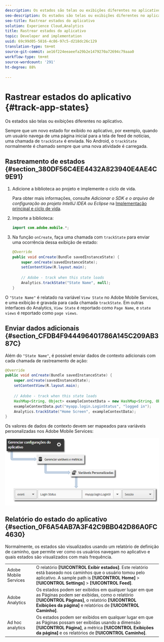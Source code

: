 ```yaml
---
description: Os estados são telas ou exibições diferentes no aplicativo.
seo-description: Os estados são telas ou exibições diferentes no aplicativo.
seo-title: Rastrear estados do aplicativo
solution: Experience Cloud,Analytics
title: Rastrear estados do aplicativo
topic: Developer and implementation
uuid: 69c99d05-5816-4c86-97c5-d218dc26c129
translation-type: tm+mt
source-git-commit: ae16f224eeaeefa29b2e1479270a72694c79aaa0
workflow-type: tm+mt
source-wordcount: '291'
ht-degree: 88%

---
```



# Rastrear estados do aplicativo {#track-app-states}

Os estados são telas ou exibições diferentes no aplicativo.

Sempre que um novo estado for exibido no aplicativo, por exemplo, quando um usuário navega de uma página inicial para a tela de feed de notícias, uma chamada de `trackState` é enviada. No Android, o `trackState` normalmente é chamado sempre que uma nova atividade é carregada.

## Rastreamento de estados {#section_380DF56C4EE4432A823940E4AE4C9E91}

1. Adicione a biblioteca ao projeto e implemente o ciclo de vida.

   Para obter mais informações, consulte *Adicionar o SDK e o arquivo de configuração ao projeto IntelliJ IDEA ou Eclipse* na [Implementação principal e ciclo de vida](/help/android/getting-started/dev-qs.md).

1. Importe a biblioteca:

   ```java
   import com.adobe.mobile.*;
   ```

1. Na função `onCreate`, faça uma chamada com `trackState` para enviar uma ocorrência dessa exibição de estado:

   ```java
   @Override 
   public void onCreate(Bundle savedInstanceState) { 
       super.onCreate(savedInstanceState); 
       setContentView(R.layout.main); 
   
       // Adobe - track when this state loads 
       Analytics.trackState("State Name", null); 
   }
   ```

O `"State Name"` é relatado na variável `View State` no Adobe Mobile Services, e uma exibição é gravada para cada chamada `trackState`. Em outras interfaces do Analytics, `View State` é reportado como `Page Name`, e `state views` é reportado como `page views`.

## Enviar dados adicionais {#section_CFDB4F944496401786A145C209AB387C}

Além do `"State Name"`, é possível enviar dados de contexto adicionais com cada chamada de rastreamento de ação:

```java
@Override 
public void onCreate(Bundle savedInstanceState) { 
    super.onCreate(savedInstanceState); 
    setContentView(R.layout.main); 
  
    // Adobe - track when this state loads 
    HashMap<String, Object> exampleContextData = new HashMap<String, Object>(); 
    exampleContextData.put("myapp.login.LoginStatus", "logged in"); 
    Analytics.trackState("Home Screen", exampleContextData); 
}
```

Os valores de dados de contexto devem ser mapeados para variáveis personalizadas nos Adobe Mobile Services:

![](assets/map-variable-context-state.png)

## Relatório do estado do aplicativo {#section_0F6A54AB7A3F42C9BB042D86A0FC4630}

Normalmente, os estados são visualizados usando um relatório de definição de caminho, que permite ver como os usuários navegam no aplicativo e quais estados são visualizados com mais frequência.

|  |  |
|--- |--- |
| Adobe Mobile Services | O relatório **[!UICONTROL Exibir estados]**. Este relatório está baseado nos caminhos que o usuário tomou pelo aplicativo. A sample path is  **[!UICONTROL Home]**  >  **[!UICONTROL Settings]**  > **[!UICONTROL Feed]**. |
| Adobe Analytics | Os estados podem ser exibidos em qualquer lugar em que as Páginas podem ser exibidas, como o relatório **[!UICONTROL Páginas]**, o relatório **[!UICONTROL Exibições da página]** e relatórios de **[!UICONTROL Caminho]**. |
| Ad hoc analytics | Os estados podem ser exibidos em qualquer lugar em que as Páginas possam ser exibidas usando a dimensão **[!UICONTROL Página]**, a métrica **[!UICONTROL Exibições da página]** e os relatórios de **[!UICONTROL Caminho]**. |


